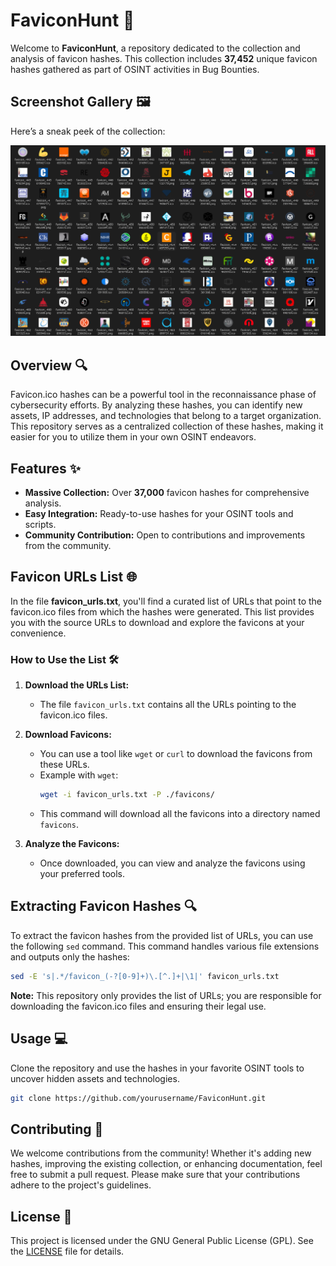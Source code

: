 # **FaviconHunt** 🚀

Welcome to **FaviconHunt**, a repository dedicated to the collection and analysis of favicon hashes. This collection includes **37,452** unique favicon hashes gathered as part of OSINT activities in Bug Bounties.

## **Screenshot Gallery** 🖼️

Here’s a sneak peek of the collection:

![Favicon Hashes](assets/favicon_gallery.png)

## **Overview** 🔍

Favicon.ico hashes can be a powerful tool in the reconnaissance phase of cybersecurity efforts. By analyzing these hashes, you can identify new assets, IP addresses, and technologies that belong to a target organization. This repository serves as a centralized collection of these hashes, making it easier for you to utilize them in your own OSINT endeavors.

## **Features** ✨

- **Massive Collection:** Over **37,000** favicon hashes for comprehensive analysis.
- **Easy Integration:** Ready-to-use hashes for your OSINT tools and scripts.
- **Community Contribution:** Open to contributions and improvements from the community.

## **Favicon URLs List** 🌐

In the file **favicon_urls.txt**, you'll find a curated list of URLs that point to the favicon.ico files from which the hashes were generated. This list provides you with the source URLs to download and explore the favicons at your convenience.

### **How to Use the List** 🛠️

1. **Download the URLs List:**

   - The file `favicon_urls.txt` contains all the URLs pointing to the favicon.ico files.

2. **Download Favicons:**

   - You can use a tool like `wget` or `curl` to download the favicons from these URLs.
   - Example with `wget`:
     ```bash
     wget -i favicon_urls.txt -P ./favicons/
     ```
   - This command will download all the favicons into a directory named `favicons`.

3. **Analyze the Favicons:**
   - Once downloaded, you can view and analyze the favicons using your preferred tools.

## **Extracting Favicon Hashes** 🔍

To extract the favicon hashes from the provided list of URLs, you can use the following `sed` command. This command handles various file extensions and outputs only the hashes:

```bash
sed -E 's|.*/favicon_(-?[0-9]+)\.[^.]+|\1|' favicon_urls.txt
```

**Note:** This repository only provides the list of URLs; you are responsible for downloading the favicon.ico files and ensuring their legal use.

## **Usage** 💻

Clone the repository and use the hashes in your favorite OSINT tools to uncover hidden assets and technologies.

```bash
git clone https://github.com/yourusername/FaviconHunt.git
```

## **Contributing** 🤝

We welcome contributions from the community! Whether it's adding new hashes, improving the existing collection, or enhancing documentation, feel free to submit a pull request. Please make sure that your contributions adhere to the project's guidelines.

## **License** 📜

This project is licensed under the GNU General Public License (GPL). See the [LICENSE](LICENSE) file for details.
